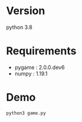 # Version
python 3.8

# Requirements
* pygame : 2.0.0.dev6
* numpy : 1.19.1

# Demo
```bash
python3 game.py
```
